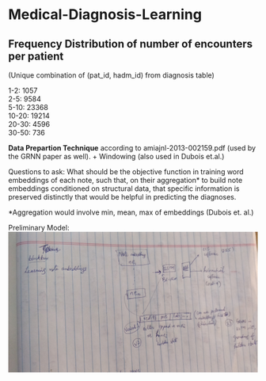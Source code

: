 # Medical-Diagnosis-Learning

## Frequency Distribution of number of encounters per patient
(Unique combination of (pat_id, hadm_id) from diagnosis table)

1-2: 1057<br>
2-5: 9584<br>
5-10: 23368<br>
10-20: 19214<br>
20-30: 4596<br>
30-50: 736<br>

**Data Prepartion Technique** according to amiajnl-2013-002159.pdf (used by the GRNN paper as well). + Windowing (also used in Dubois et.al.)

Questions to ask: What should be the objective function in training word embeddings of each note, such that, on their aggregation* to build note embeddings conditioned on structural data, that specific information is preserved distinctly that would be helpful in predicting the diagnoses.
 
  *Aggregation would involve min, mean, max of embeddings (Dubois et. al.)

Preliminary Model:
![model0](images/model0.jpg)